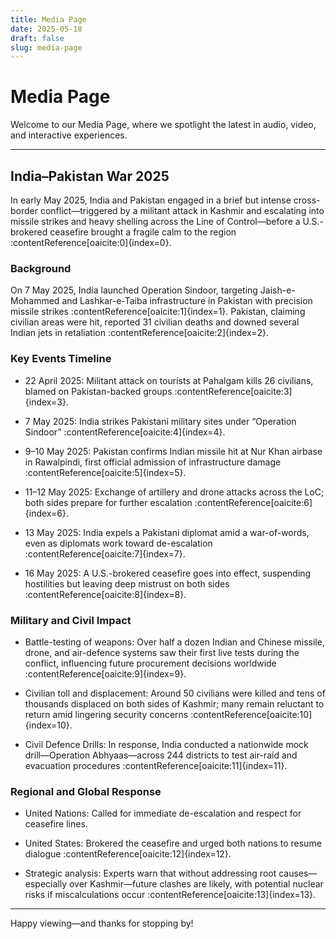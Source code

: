 ```yaml
---
title: Media Page
date: 2025-05-18
draft: false
slug: media-page
---
```


# Media Page
Welcome to our Media Page, where we spotlight the latest in audio, video, and interactive experiences.

---

## India–Pakistan War 2025

In early May 2025, India and Pakistan engaged in a brief but intense cross-border conflict—triggered by a militant attack in Kashmir and escalating into missile strikes and heavy shelling across the Line of Control—before a U.S.-brokered ceasefire brought a fragile calm to the region :contentReference[oaicite:0]{index=0}.

### Background

On 7 May 2025, India launched Operation Sindoor, targeting Jaish-e-Mohammed and Lashkar-e-Taiba infrastructure in Pakistan with precision missile strikes :contentReference[oaicite:1]{index=1}. Pakistan, claiming civilian areas were hit, reported 31 civilian deaths and downed several Indian jets in retaliation :contentReference[oaicite:2]{index=2}.

### Key Events Timeline

- 22 April 2025: Militant attack on tourists at Pahalgam kills 26 civilians, blamed on Pakistan-backed groups :contentReference[oaicite:3]{index=3}.

- 7 May 2025: India strikes Pakistani military sites under “Operation Sindoor” :contentReference[oaicite:4]{index=4}.

- 9–10 May 2025: Pakistan confirms Indian missile hit at Nur Khan airbase in Rawalpindi, first official admission of infrastructure damage :contentReference[oaicite:5]{index=5}.

- 11–12 May 2025: Exchange of artillery and drone attacks across the LoC; both sides prepare for further escalation :contentReference[oaicite:6]{index=6}.

- 13 May 2025: India expels a Pakistani diplomat amid a war-of-words, even as diplomats work toward de-escalation :contentReference[oaicite:7]{index=7}.

- 16 May 2025: A U.S.-brokered ceasefire goes into effect, suspending hostilities but leaving deep mistrust on both sides :contentReference[oaicite:8]{index=8}.

### Military and Civil Impact

- Battle-testing of weapons: Over half a dozen Indian and Chinese missile, drone, and air-defence systems saw their first live tests during the conflict, influencing future procurement decisions worldwide :contentReference[oaicite:9]{index=9}.

- Civilian toll and displacement: Around 50 civilians were killed and tens of thousands displaced on both sides of Kashmir; many remain reluctant to return amid lingering security concerns :contentReference[oaicite:10]{index=10}.

- Civil Defence Drills: In response, India conducted a nationwide mock drill—Operation Abhyaas—across 244 districts to test air-raid and evacuation procedures :contentReference[oaicite:11]{index=11}.

### Regional and Global Response

- United Nations: Called for immediate de-escalation and respect for ceasefire lines.

- United States: Brokered the ceasefire and urged both nations to resume dialogue :contentReference[oaicite:12]{index=12}.

- Strategic analysis: Experts warn that without addressing root causes—especially over Kashmir—future clashes are likely, with potential nuclear risks if miscalculations occur :contentReference[oaicite:13]{index=13}.

---

Happy viewing—and thanks for stopping by!